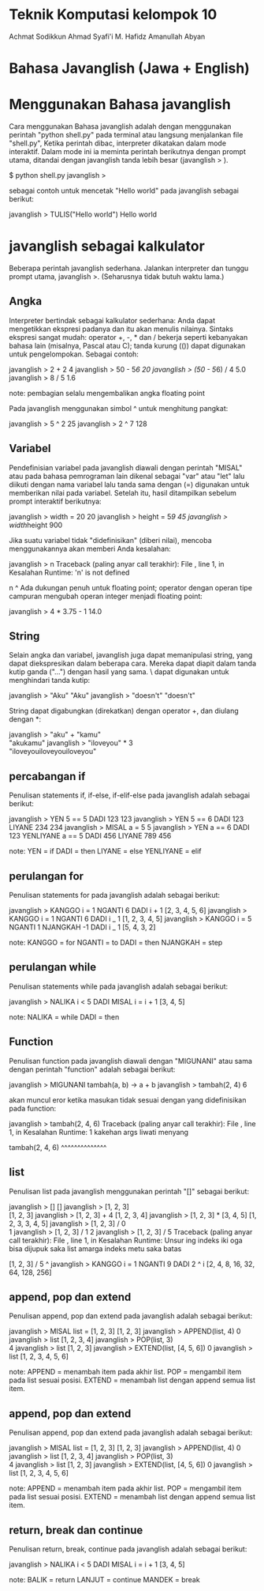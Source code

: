 # Teknik Komputasi kelompok 10

Achmat Sodikkun
Ahmad Syafi'i
M. Hafidz Amanullah Abyan

# Bahasa Javanglish (Jawa + English)

# Menggunakan Bahasa javanglish

Cara menggunakan Bahasa javanglish adalah dengan menggunakan perintah "python shell.py" pada terminal atau langsung menjalankan file "shell.py",
Ketika perintah dibac, interpreter dikatakan dalam mode interaktif. Dalam mode ini ia meminta perintah berikutnya dengan prompt utama, ditandai dengan javanglish tanda lebih besar (javanglish > ).

$ python shell.py
javanglish >

sebagai contoh untuk mencetak "Hello world" pada javanglish sebagai berikut:

javanglish > TULIS("Hello world")
Hello world

# javanglish sebagai kalkulator

Beberapa perintah javanglish sederhana. Jalankan interpreter dan tunggu prompt utama, javanglish >. (Seharusnya tidak butuh waktu lama.)

## Angka

Interpreter bertindak sebagai kalkulator sederhana: Anda dapat mengetikkan ekspresi padanya dan itu akan menulis nilainya. Sintaks ekspresi sangat mudah: operator +, -, \* dan / bekerja seperti kebanyakan bahasa lain (misalnya, Pascal atau C); tanda kurung (()) dapat digunakan untuk pengelompokan. Sebagai contoh:

javanglish > 2 + 2
4
javanglish > 50 - 5*6
20
javanglish > (50 - 5*6) / 4
5.0
javanglish > 8 / 5
1.6

note:
pembagian selalu mengembalikan angka floating point

Pada javanglish menggunakan simbol ^ untuk menghitung pangkat:

javanglish > 5 ^ 2
25
javanglish > 2 ^ 7
128

## Variabel

Pendefinisian variabel pada javanglish diawali dengan perintah "MISAL" atau pada bahasa pemrograman lain dikenal sebagai "var" atau "let" lalu diikuti dengan nama variabel lalu tanda sama dengan (=) digunakan untuk memberikan nilai pada variabel. Setelah itu, hasil ditampilkan sebelum prompt interaktif berikutnya:

javanglish > width = 20
20
javanglish > height = 5*9
45
javanglish > width*height
900

Jika suatu variabel tidak "didefinisikan" (diberi nilai), mencoba menggunakannya akan memberi Anda kesalahan:

javanglish > n
Traceback (paling anyar call terakhir):
File <stdin>, line 1, in <program>
Kesalahan Runtime: 'n' is not defined

n
^
Ada dukungan penuh untuk floating point; operator dengan operan tipe campuran mengubah operan integer menjadi floating point:

javanglish > 4 \* 3.75 - 1
14.0

## String

Selain angka dan variabel, javanglish juga dapat memanipulasi string, yang dapat diekspresikan dalam beberapa cara. Mereka dapat diapit dalam tanda kutip ganda ("...") dengan hasil yang sama. \ dapat digunakan untuk menghindari tanda kutip:

javanglish > "Aku"
"Aku"
javanglish > "doesn\'t"
"doesn't"

String dapat digabungkan (direkatkan) dengan operator +, dan diulang dengan \*:

javanglish > "aku" + "kamu"  
"akukamu"
javanglish > "iloveyou" \* 3  
"iloveyouiloveyouiloveyou"

## percabangan if

Penulisan statements if, if-else, if-elif-else pada javanglish adalah sebagai berikut:

javanglish > YEN 5 == 5 DADI 123
123
javanglish > YEN 5 == 6 DADI 123 LIYANE 234
234
javanglish > MISAL a = 5
5
javanglish > YEN a == 6 DADI 123 YENLIYANE a == 5 DADI 456 LIYANE 789
456

note:
YEN = if
DADI = then
LIYANE = else
YENLIYANE = elif

## perulangan for

Penulisan statements for pada javanglish adalah sebagai berikut:

javanglish > KANGGO i = 1 NGANTI 6 DADI i + 1
[2, 3, 4, 5, 6]
javanglish > KANGGO i = 1 NGANTI 6 DADI i _ 1
[1, 2, 3, 4, 5]
javanglish > KANGGO i = 5 NGANTI 1 NJANGKAH -1 DADI i _ 1
[5, 4, 3, 2]

note:
KANGGO = for
NGANTI = to
DADI = then
NJANGKAH = step

## perulangan while

Penulisan statements while pada javanglish adalah sebagai berikut:

javanglish > NALIKA i < 5 DADI MISAL i = i + 1
[3, 4, 5]

note:
NALIKA = while
DADI = then

## Function

Penulisan function pada javanglish diawali dengan "MIGUNANI" atau sama dengan perintah "function" adalah sebagai berikut:

javanglish > MIGUNANI tambah(a, b) -> a + b
<function tambah>
javanglish > tambah(2, 4)
6

akan muncul eror ketika masukan tidak sesuai dengan yang didefinisikan pada function:

javanglish > tambah(2, 4, 6)
Traceback (paling anyar call terakhir):
File <stdin>, line 1, in <program>
Kesalahan Runtime: 1 kakehan args liwati menyang <function tambah>

tambah(2, 4, 6)
^^^^^^^^^^^^^^

## list

Penulisan list pada javanglish menggunakan perintah "[]" sebagai berikut:

javanglish > []
[]
javanglish > [1, 2, 3]  
[1, 2, 3]
javanglish > [1, 2, 3] + 4
[1, 2, 3, 4]
javanglish > [1, 2, 3] \* [3, 4, 5]
[1, 2, 3, 3, 4, 5]
javanglish > [1, 2, 3] / 0  
1
javanglish > [1, 2, 3] / 1
2
javanglish > [1, 2, 3] / 5
Traceback (paling anyar call terakhir):
File <stdin>, line 1, in <program>
Kesalahan Runtime: Unsur ing indeks iki oga bisa dijupuk saka list amarga indeks metu saka batas

[1, 2, 3] / 5
^
javanglish > KANGGO i = 1 NGANTI 9 DADI 2 ^ i
[2, 4, 8, 16, 32, 64, 128, 256]

## append, pop dan extend

Penulisan append, pop dan extend pada javanglish adalah sebagai berikut:

javanglish > MISAL list = [1, 2, 3]
[1, 2, 3]
javanglish > APPEND(list, 4)
0
javanglish > list
[1, 2, 3, 4]
javanglish > POP(list, 3)  
4
javanglish > list
[1, 2, 3]
javanglish > EXTEND(list, [4, 5, 6])
0
javanglish > list
[1, 2, 3, 4, 5, 6]

note:
APPEND = menambah item pada akhir list.
POP = mengambil item pada list sesuai posisi.
EXTEND = menambah list dengan append semua list item.

## append, pop dan extend

Penulisan append, pop dan extend pada javanglish adalah sebagai berikut:

javanglish > MISAL list = [1, 2, 3]
[1, 2, 3]
javanglish > APPEND(list, 4)
0
javanglish > list
[1, 2, 3, 4]
javanglish > POP(list, 3)  
4
javanglish > list
[1, 2, 3]
javanglish > EXTEND(list, [4, 5, 6])
0
javanglish > list
[1, 2, 3, 4, 5, 6]

note:
APPEND = menambah item pada akhir list.
POP = mengambil item pada list sesuai posisi.
EXTEND = menambah list dengan append semua list item.

## return, break dan continue

Penulisan return, break, continue pada javanglish adalah sebagai berikut:

javanglish > NALIKA i < 5 DADI MISAL i = i + 1
[3, 4, 5]

note:
BALIK = return
LANJUT = continue
MANDEK = break
